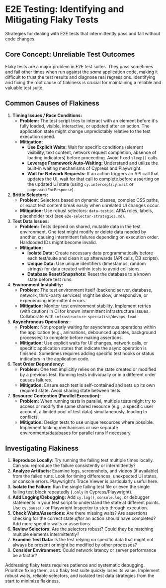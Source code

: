 # E2E Testing: Identifying and Mitigating Flaky Tests

Strategies for dealing with E2E tests that intermittently pass and fail without code changes.

## Core Concept: Unreliable Test Outcomes

Flaky tests are a major problem in E2E test suites. They pass sometimes and fail other times when run against the *same* application code, making it difficult to trust the test results and diagnose real regressions. Identifying and fixing the root cause of flakiness is crucial for maintaining a reliable and valuable test suite.

## Common Causes of Flakiness

1.  **Timing Issues / Race Conditions:**
    *   **Problem:** The test script tries to interact with an element before it's fully loaded, visible, interactive, or updated after an action. The application state might change unpredictably relative to the test execution speed.
    *   **Mitigation:**
        *   **Use Explicit Waits:** Wait for specific conditions (element visibility, text content, network request completion, absence of loading indicators) before proceeding. Avoid fixed `sleep()` calls.
        *   **Leverage Framework Auto-Waiting:** Understand and utilize the built-in waiting mechanisms of Cypress and Playwright.
        *   **Wait for Network Requests:** If an action triggers an API call that updates the UI, wait for that call to complete before asserting on the updated UI state (using `cy.intercept`/`cy.wait` or `page.waitForResponse`).
2.  **Brittle Selectors:**
    *   **Problem:** Selectors based on dynamic classes, complex CSS paths, or exact text content break easily when unrelated UI changes occur.
    *   **Mitigation:** Use robust selectors: `data-testid`, ARIA roles, labels, placeholder text (see `e2e-selector-strategies.md`).
3.  **Test Data Issues:**
    *   **Problem:** Tests depend on shared, mutable data in the test environment. One test might modify or delete data needed by another, causing intermittent failures depending on execution order. Hardcoded IDs might become invalid.
    *   **Mitigation:**
        *   **Isolate Data:** Create necessary data programmatically before each test/suite and clean it up afterwards (API calls, DB scripts).
        *   **Unique Data:** Use unique identifiers (timestamps, random strings) for data created within tests to avoid collisions.
        *   **Database Reset/Snapshots:** Reset the database to a known state before test runs.
4.  **Environment Instability:**
    *   **Problem:** The test environment itself (backend server, database, network, third-party services) might be slow, unresponsive, or experiencing intermittent errors.
    *   **Mitigation:** Monitor test environment stability. Implement retries (with caution) in CI for known intermittent infrastructure issues. Collaborate with `infrastructure-specialist`/`devops-lead`.
5.  **Asynchronous Operations:**
    *   **Problem:** Not properly waiting for asynchronous operations within the application (e.g., animations, debounced updates, background processes) to complete before making assertions.
    *   **Mitigation:** Use explicit waits for UI changes, network calls, or specific application states that indicate the async operation is finished. Sometimes requires adding specific test hooks or status indicators in the application code.
6.  **Test Order Dependency:**
    *   **Problem:** One test implicitly relies on the state created or modified by a previous test. Running tests individually or in a different order causes failures.
    *   **Mitigation:** Ensure each test is self-contained and sets up its own required state. Avoid sharing state between tests.
7.  **Resource Contention (Parallel Execution):**
    *   **Problem:** When running tests in parallel, multiple tests might try to access or modify the same shared resource (e.g., a specific user account, a limited pool of test data) simultaneously, leading to conflicts.
    *   **Mitigation:** Design tests to use unique resources where possible. Implement locking mechanisms or use separate environments/databases for parallel runs if necessary.

## Investigating Flakiness

1.  **Reproduce Locally:** Try running the failing test multiple times locally. Can you reproduce the failure consistently or intermittently?
2.  **Analyze Artifacts:** Examine logs, screenshots, and videos (if available) from the failed runs. Look for timing differences, unexpected UI states, or console errors. Playwright's Trace Viewer is particularly useful here.
3.  **Isolate the Failure:** Run the single failing test file or even the single failing test block repeatedly (`.only` in Cypress/Playwright).
4.  **Add Logging/Debugging:** Add `cy.log()`, `console.log`, or debugger statements in your test script to understand the state at different points. Use `cy.pause()` or Playwright Inspector to step through execution.
5.  **Check Waits/Assertions:** Are there missing waits? Are assertions checking for the correct state *after* an action should have completed? Add more specific waits or assertions.
6.  **Review Selectors:** Are the selectors robust? Could they be matching multiple elements intermittently?
7.  **Examine Test Data:** Is the test relying on specific data that might not always be present or might be modified by other processes?
8.  **Consider Environment:** Could network latency or server performance be a factor?

Addressing flaky tests requires patience and systematic debugging. Prioritize fixing them, as a flaky test suite quickly loses its value. Implement robust waits, reliable selectors, and isolated test data strategies from the start to minimize flakiness.